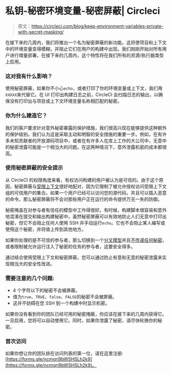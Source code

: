 # 私钥-秘密环境变量-秘密屏蔽| Circleci

> 原文：<https://circleci.com/blog/keep-environment-variables-private-with-secret-masking/>

在接下来的几周内，我们将推出一个名为秘密屏蔽的新功能。这将使项目和上下文中的环境变量变得模糊，并阻止它们在用户的构建中出现。我们刚刚开始对所有用户进行增量部署，在接下来的几周内，这个特性将在我们所有的资源/执行器类型上启用。

### 这对我有什么影响？

使用秘密屏蔽，如果你不小心`echo`，或者打印了你的环境变量或上下文，我们用`XXXXX`来代替它。在 UI 打印出构建日志之前，CircleCI 会扫描日志的输出，以确保没有打印出与项目或上下文环境变量名称相匹配的秘密。

### 你为什么建造它？

我们的客户要求针对意外秘密暴露的保护措施，我们很高兴现在能够提供这种额外的保护级别。我们认为这是采取主动和明智的安全措施的重要一步。例如，在有许多未知贡献者的开放源码项目中，或者在有许多人在库上工作的大公司中，无意中的秘密泄露可能是一个相当大的问题。在这两种情况下，意外泄露机密的成本都很高。

### 使用秘密屏蔽的安全提示

从 CircleCI 的权限角度来看，有权访问构建的用户被认为是可信的。由于这个原因，秘密屏蔽与[受限上下文](https://circleci.com/blog/protect-secrets-with-restricted-contexts/)很好地配对，因为它限制了被允许授权访问受限上下文组的可信用户的集合。如果一个用户已经可以访问您的源代码，并且可以插入恶意的命令，那么秘密屏蔽将不会对那些用户正在运行的命令提供万无一失的防御。

秘密掩盖在对参与者有信任的模型中工作得很好。有时候，构建脚本很容易和意外地混淆在提交和输出构建秘密中。虽然秘密屏蔽可以有效地防止人们无意中打印出秘密，但它不会阻止任何人使用 SSH 并手动运行`echo`。它也不会阻止某人编写或使用这个秘密，并将值上传到其他地方。

如果你处理的是不可信的参与者，那么切换到一个[分叉模型](https://help.github.com/en/articles/fork-a-repo)并且[不传递任何秘密](https://circleci.com/docs/oss/#pass-secrets-to-builds-from-forked-pull-requests)，或者限制被允许运行注入了秘密的任务的参与者，这要安全得多。

通过结合使用受限上下文和秘密屏蔽，您可以通过防止有意和无意的秘密泄露来实现相当大的安全性改进。

### 需要注意的几个问题:

*   4 个字符以下的秘密不会被屏蔽。
*   值为`true`、`TRUE`、`false`、`FALSE`的秘密不会被屏蔽。
*   这并不妨碍在您 SSH 到一个构建中时显示机密。

如果你没有看到你的团队已经可用的秘密掩蔽，你应该在接下来的几周内获得它。一旦启用，您将可以自动使用它。同时，如果你泄露了秘密，请尽快轮换你的秘密。

### 首次访问

如果你想让你的团队排在访问列表的第一位，请在这里注册:[https://forms.gle/ncmgri9bWSHSLh2k9](https://forms.gle/ncmgri9bWSHSLh2k9)。